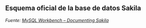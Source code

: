 ## Esquema oficial de la base de datos Sakila
*Fuente: [MySQL Workbench – Documenting Sakila](https://dev.mysql.com/doc/workbench/en/wb-documenting-sakila.html)*
